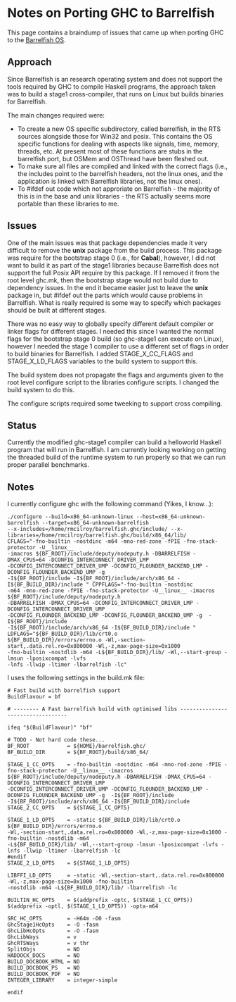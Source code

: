# Notes on Porting GHC to Barrelfish



This page contains a braindump of issues that came up when porting GHC to the [
Barrelfish OS](http://barrelfish.org).


## Approach



Since Barrelfish is an research operating system and does not support the tools required by GHC to compile Haskell programs, the approach taken was to build a stage1 cross-compiler, that runs on Linux but builds binaries for Barrelfish.  



The main changes required were:
 


- To create a new OS specific subdirectory, called barrelfish, in the RTS sources alongside those for Win32 and posix.  This contains the OS specific functions for dealing with aspects like signals, time, memory, threads, etc.  At present most of these functions are stubs in the barrelfish port, but OSMem and OSThread have been fleshed out.
- To make sure all files are compiled and linked with the correct flags (i.e., the includes point to the barrelfish headers, not the linux ones, and the application is linked with Barrelfish libraries, not the linux ones).
- To \#ifdef out code which not approriate on Barrelfish - the majority of this is in the base and unix libraries - the RTS actually seems more portable than these libraries to me.

## Issues



One of the main issues was that package dependencies made it very difficult to remove the **unix** package from the build process.  This package was require for the bootstrap stage 0 (i.e., for **Cabal**), however, I did not want to build it as part of the stage1 libraries because Barrelfish does not support the full Posix API require by this package.  If I removed it from the root level ghc.mk, then the bootstrap stage would not build due to dependency issues.  In the end it became easier just to leave the **unix** package in, but \#ifdef out the parts which would cause problems in Barrelfish.  What is really required is some way to specify which packages should be built at different stages.



There was no easy way to globally specify different default compiler or linker flags for different stages.  I needed this since I wanted the normal flags for the bootstrap stage 0 build (so ghc-stage1 can execute on Linux), however I needed the stage 1 compiler to use a different set of flags in order to build binaries for Barrelfish.  I added STAGE\_X\_CC\_FLAGS and STAGE\_X\_LD\_FLAGS variables to the build system to support this.



The build system does not propagate the flags and arguments given to the root level configure script to the libraries configure scripts.  I changed the build system to do this.



The configure scripts required some tweeking to support cross compiling.


## Status



Currently the modified ghc-stage1 compiler can build a helloworld Haskell program that will run in Barrelfish.  I am currently looking working on getting the threaded build of the runtime system to run properly so that we can run proper parallel benchmarks.


## Notes



I currently configure ghc with the following command (Yikes, I know...):


```wiki
./configure --build=x86_64-unknown-linux --host=x86_64-unknown-barrelfish --target=x86_64-unknown-barrelfish 
--x-includes=/home/rmcilroy/barrelfish.ghc/include/ --x-libraries=/home/rmcilroy/barrelfish.ghc/build/x86_64/lib/
CFLAGS="-fno-builtin -nostdinc -m64 -mno-red-zone -fPIE -fno-stack-protector -U__linux__ 
-imacros ${BF_ROOT}/include/deputy/nodeputy.h -DBARRELFISH -DMAX_CPUS=64 -DCONFIG_INTERCONNECT_DRIVER_LMP 
-DCONFIG_INTERCONNECT_DRIVER_UMP -DCONFIG_FLOUNDER_BACKEND_LMP -DCONFIG_FLOUNDER_BACKEND_UMP -g  
-I${BF_ROOT}/include -I${BF_ROOT}/include/arch/x86_64 -I${BF_BUILD_DIR}/include " CPPFLAGS="-fno-builtin -nostdinc 
-m64 -mno-red-zone -fPIE -fno-stack-protector -U__linux__ -imacros ${BF_ROOT}/include/deputy/nodeputy.h 
-DBARRELFISH -DMAX_CPUS=64 -DCONFIG_INTERCONNECT_DRIVER_LMP -DCONFIG_INTERCONNECT_DRIVER_UMP 
-DCONFIG_FLOUNDER_BACKEND_LMP -DCONFIG_FLOUNDER_BACKEND_UMP -g  -I${BF_ROOT}/include 
-I${BF_ROOT}/include/arch/x86_64 -I${BF_BUILD_DIR}/include " LDFLAGS="${BF_BUILD_DIR}/lib/crt0.o  
${BF_BUILD_DIR}/errors/errno.o -Wl,-section-start,.data.rel.ro=0x800000 -Wl,-z,max-page-size=0x1000
-fno-builtin -nostdlib -m64 -L${BF_BUILD_DIR}/lib/ -Wl,--start-group -lmsun -lposixcompat -lvfs 
-lnfs -llwip -ltimer -lbarrelfish -lc"
```


I uses the following settings in the build.mk file:


```wiki
# Fast build with barrelfish support
BuildFlavour = bf

# -------- A Fast barrelfish build with optimised libs ----------------------------------

ifeq "$(BuildFlavour)" "bf"

# TODO - Not hard code these...
BF_ROOT            = ${HOME}/barrelfish.ghc/
BF_BUILD_DIR       = ${BF_ROOT}/build/x86_64/

STAGE_1_CC_OPTS    = -fno-builtin -nostdinc -m64 -mno-red-zone -fPIE -fno-stack-protector -U__linux__ -imacros
${BF_ROOT}/include/deputy/nodeputy.h -DBARRELFISH -DMAX_CPUS=64 -DCONFIG_INTERCONNECT_DRIVER_LMP 
-DCONFIG_INTERCONNECT_DRIVER_UMP -DCONFIG_FLOUNDER_BACKEND_LMP -DCONFIG_FLOUNDER_BACKEND_UMP -g  -I${BF_ROOT}/include 
-I${BF_ROOT}/include/arch/x86_64 -I${BF_BUILD_DIR}/include
STAGE_2_CC_OPTS    = ${STAGE_1_CC_OPTS}

STAGE_1_LD_OPTS    = -static ${BF_BUILD_DIR}/lib/crt0.o  ${BF_BUILD_DIR}/errors/errno.o 
-Wl,-section-start,.data.rel.ro=0x800000 -Wl,-z,max-page-size=0x1000 -fno-builtin -nostdlib -m64 
-L${BF_BUILD_DIR}/lib/ -Wl,--start-group -lmsun -lposixcompat -lvfs -lnfs -llwip -ltimer -lbarrelfish -lc
#endif 
STAGE_2_LD_OPTS    = ${STAGE_1_LD_OPTS}

LIBFFI_LD_OPTS     = -static -Wl,-section-start,.data.rel.ro=0x800000 -Wl,-z,max-page-size=0x1000 -fno-builtin
-nostdlib -m64 -L${BF_BUILD_DIR}/lib/ -lbarrelfish -lc

BUILTIN_HC_OPTS    = $(addprefix -optc, $(STAGE_1_CC_OPTS)) $(addprefix -optl, $(STAGE_1_LD_OPTS)) -opta-m64

SRC_HC_OPTS        = -H64m -O0 -fasm
GhcStage1HcOpts    = -O -fasm
GhcLibHcOpts       = -O -fasm
GhcLibWays         = v
GhcRTSWays         = v thr
SplitObjs          = NO
HADDOCK_DOCS       = NO
BUILD_DOCBOOK_HTML = NO
BUILD_DOCBOOK_PS   = NO
BUILD_DOCBOOK_PDF  = NO
INTEGER_LIBRARY    = integer-simple

endif
```